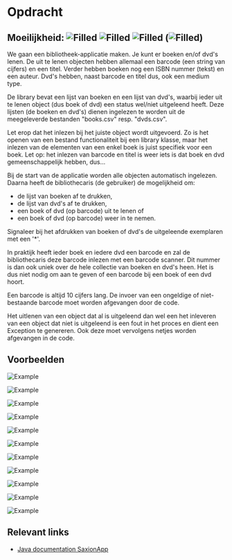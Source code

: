 # Opdracht
## Moeilijkheid: ![Filled](../resources/star-filled.svg) ![Filled](../resources/star-filled.svg) ![Filled](../resources/star-filled.svg) (![Filled](../resources/star-filled.svg)) 

We gaan een bibliotheek-applicatie maken. Je kunt er boeken en/of dvd's lenen. De uit
te lenen objecten hebben allemaal een barcode (een string van cijfers) en een titel.
Verder hebben boeken nog een ISBN nummer (tekst) en een auteur. Dvd's hebben, naast 
barcode en titel dus, ook een medium type.

De library bevat een lijst van boeken en een lijst van dvd's, waarbij ieder uit te
lenen object (dus boek of dvd) een status wel/niet uitgeleend heeft. Deze lijsten
(de boeken en dvd's) dienen ingelezen te worden uit de meegeleverde bestanden
"books.csv" resp. "dvds.csv".

Let erop dat het inlezen bij het juiste object wordt uitgevoerd. Zo is het openen
van een bestand functionaliteit bij een library klasse, maar het inlezen van de
elementen van een enkel boek is juist specifiek voor een boek. Let op: het inlezen
van barcode en titel is weer iets is dat boek en dvd gemeenschappelijk hebben, dus...

Bij de start van de applicatie worden alle objecten automatisch ingelezen. Daarna
heeft de bibliothecaris (de gebruiker) de mogelijkheid om:
* de lijst van boeken af te drukken, 
* de lijst van dvd's af te drukken,
* een boek of dvd (op barcode) uit te lenen of
* een boek of dvd (op barcode) weer in te nemen.

Signaleer bij het afdrukken van boeken of dvd's de uitgeleende exemplaren met een '*'.

In praktijk heeft ieder boek en iedere dvd een barcode en zal de bibliothecaris deze
barcode inlezen met een barcode scanner. Dit nummer is dan ook uniek over de hele
collectie van boeken en dvd's heen. Het is dus niet nodig om aan te geven of een 
barcode bij een boek of een dvd hoort.

Een barcode is altijd 10 cijfers lang. De invoer van een ongeldige of niet-bestaande
barcode moet worden afgevangen door de code.

Het uitlenen van een object dat al is uitgeleend dan wel een het inleveren van een 
object dat niet is uitgeleend is een fout in het proces en dient een Exception te 
genereren. Ook deze moet vervolgens netjes worden afgevangen in de code.

## Voorbeelden

![Example](sample_output1.png)

![Example](sample_output2.png)

![Example](sample_output3.png)

![Example](sample_output4.png)

![Example](sample_output5.png)

![Example](sample_output6.png)

![Example](sample_output7.png)

![Example](sample_output9.png)

![Example](sample_output9.png)

![Example](sample_output10.png)

![Example](sample_output11.png)

## Relevant links
* [Java documentation SaxionApp](https://saxionapp.hboictlab.nl/nl/saxion/app/SaxionApp.html)

